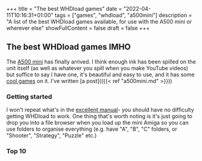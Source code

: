 +++
title = "The best WHDload games"
date = "2022-04-11T10:16:31+01:00"
tags = ["games", "whdload", "a500mini"]
description = "A list of the best WHDload games available, for use with the A500 mini or wherever else"
showFullContent = false
draft = false
+++

## The best WHDload games IMHO

The [A500 mini](https://retrogames.biz/products/thea500-mini/) has finally arrived. I think enough ink has been spilled on the unit itself (as well as whatever you spill when you make YouTube videos) but suffice to say I have one, it's beautiful and easy to use, and it has some [cool games](https://retrogames.biz/games/thea500-mini/) on it. I've written [a post](({{< ref "a500mini.md" >}}))

### Getting started

I won't repeat what's in the [excellent manual](https://drive.google.com/file/d/1SD6AsDUWG3B6X_AfmDxqihO-uNPJH6Y-/edit)- you should have no difficulty getting WHDload to work. One thing that's worth noting is it's just going to drop you into a file browser when you load up the mini Amiga so you can use folders to organise everything (e.g. have "A", "B", "C" folders, or "Shooter", "Strategy", "Puzzle" etc.)

### Top 10

